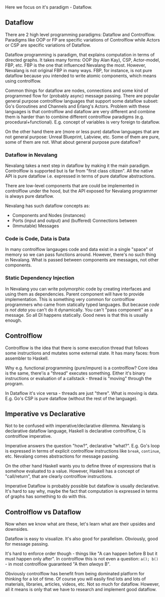 Here we focus on it's paradigm - Dataflow.

## Dataflow

There are 2 high level programming paradigms: Dataflow and Controlflow. Paradigms like OOP or FP are specific variations of Controlflow while Actors or CSP are specific variations of Dataflow.

Dataflow programming is paradigm, that explains computation in terms of directed graphs. It takes many forms: OOP (by Alan Kay), CSP, Actor-model, FBP, etc. FBP is the one that influenced Nevalang the most. However, Nevalang is not original FBP in many ways. FBP, for instance, is not pure dataflow because you intended to write atomic components, which means using controlflow.

Common things for dataflow are nodes, connections and some kind of programmed flow for (probably async) message passing. There are popular general purpose controlflow languages that support some dataflow subset: Go's Goroutines and Channels and Erlang's Actors. Problem with these languages is that controlflow and dataflow are very different and combine them is harder than to combine different controlflow paradigms (e.g. procedural+functional). E.g. concept of variables is very foreign to dataflow.

On the other hand there are (more or less pure) dataflow languages that are not general purpose: Unreal Blueprint, Labview, etc. Some of them are pure, some of them are not. What about general purpose pure dataflow?

### Dataflow in Nevalang

Nevalang takes a next step in dataflow by making it the main paradigm. Controlflow is supported but is far from "first class citizen". All the native API is pure dataflow i.e. expressed in terms of pure dataflow abstractions.

There are low-level components that are could be implemented in controlflow under the hood, but the API exposed for Nevalang programmer is always pure dataflow.

Nevalang has such dataflow concepts as:

- Components and Nodes (instances)
- Ports (input and output) and (buffered) Connections between
- (Immutable) Messages

### Code is Code, Data is Data

In many controlflow langauges code and data exist in a single "space" of memory so we can pass functions around. However, there's no such thing in Nevalang. What is passed between components are messages, not other components.

### Static Dependency Injection

In Nevalang you can write polymorphic code by creating interfaces and using them as dependencies. Parent component will have to provide implementation. This is something very common for controlflow programmers who came from statically typed languages. But because _code is not data_ you can't do it dynamically. You can't "pass component" as a message. So all DI happens statically. Good news is that this is usually enough.

## Controlflow

Controlflow is the idea that there is some execution thread that follows some instructions and mutates some external state. It has many faces: from assembler to Haskell.

Why e.g. functional programming (pure/impure) is a controlflow? Core idea is the same, there'is a "thread" executes something. Either it's binary instructions or evaluation of a callstack - thread is "moving" through the program.

In Dataflow it's vice versa - threads are just "there". What is moving is data. E.g. Go's CSP is pure dataflow (without the rest of the language).

## Imperative vs Declarative

Not to be confused with imperative/declarative dilemma. Nevalang is declarative dataflow language, Haskell is declarative controlflow, C is controlflow imperative.

Imperative answers the question "how?", declarative "what?". E.g. Go's loop is expressed in terms of explicit controlflow instructions like `break`, `continue`, etc. Nevalang comes abstractions for message passing.

On the other hand Haskell wants you to define three of expressions that is somehow evaluated to a value. However, Haskell has a concept of "call/return", that are clearly controlflow instructions.

Imperative Dataflow is probably possible but dataflow is usually declarative. It's hard to say why, maybe the fact that computation is expressed in terms of graphs has something to do with this.

## Controlflow vs Dataflow

Now when we know what are these, let's learn what are their upsides and downsides.

Dataflow is easy to visualize. It's also good for parallelism. Obviously, good for message passing.

It's hard to enforce order though - things like "A can happen before B but it must happen only after". In controlflow this is not even a question: `a(); b()` - in most controlflow guaranteed "A then _always_ B".

Obviously controlflow has benefit from being dominated platform for thinking for a lot of time. Of course you will easily find lots and lots of materials, libraries, articles, videos, etc. Not so much for dataflow. However, all it means is only that we have to research and implement good dataflow.
